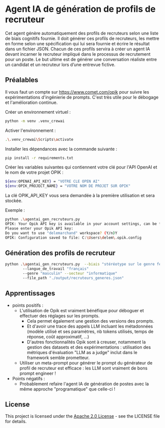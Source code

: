 # Agent IA de génération de profils de recruteur
Cet agent génère automatiquement des profils de recruteurs selon une liste de biais
cognitifs fournie. Il doit générer ces profils de recruteurs, les mettre en forme selon une
spécification qui lui sera fournie et écrire le résultat dans un fichier JSON. Chacun de ces
profils servira à créer un agent IA devant incarner le recruteur impliqué dans le processus
de recrutement pour un poste. Le but ultime est de générer une conversation réaliste entre
un candidat et un recruteur lors d’une entrevue fictive.

## Préalables
Il vous faut un compte sur https://www.comet.com/opik
pour suivre les expérimentations d'ingénierie de prompts. 
C'est très utile pour le débogage et l'amélioration continue.

Créer un environnement virtuel :
```bash
python -m venv .venv_crewai  
```
Activer l'environnement : 
```bash
.\.venv_crewai\Scripts\activate
```
Installer les dépendances avec la commande suivante :
```bash
pip install -r requirements.txt
 ``` 
Créer les variables suivantes qui contiennent votre clé pour l'API OpenAI et le nom de votre projet OPIK :
```bash
${env:OPENAI_API_KEY} = "VOTRE CLE OPEN AI"
${env:OPIK_PROJECT_NAME} = "VOTRE NOM DE PROJET SUR OPIK"
```
La clé OPIK_API_KEY vous sera demandée à la première utilisation et sera stockée.

Exemple :
```bash
python .\agentai_gen_recruteurs.py
OPIK: Your Opik API key is available in your account settings, can be found at https://www.comet.com/api/my/settings/ for Opik cloud
Please enter your Opik API key:
Do you want to use "delemarchand" workspace? (Y/n)Y
OPIK: Configuration saved to file: C:\Users\delem\.opik.config
```
## Génération des profils de recruteur
```bash
python .\agentai_gen_recruteurs.py  --biais "stéréotype sur le genre féminin" 
        --langue_de_travail "français" 
        --genre "masculin" --secteur "informatique" 
        --file_path "./output/recruteurs_generes.json"
```
## Apprentissages
* points positifs :
  * L'utilisation de Opik est vraiment bénéfique pour déboguer et effectuer des réglages sur les prompts.
    * Cela permet également une gestion des versions des prompts.
    * Et d'avoir une trace des appels LLM incluant les métadonnées (modèle utilisé et ses paramètres, nb tokens utilisés, temps de réponse, coût approximatif, ...)
    * D'autres fonctionnalités Opik sont à creuser, notamment la gestion des datasets et des expérimentations : utilisation des métriques d'évaluation "LLM as a judge" inclut dans le framework semble prometteur.
  * Utiliser un meta-prompt pour générer le prompt du générateur de profil de recruteur est efficace : les LLM sont vraiment de bons prompt engineer !
* Points négatifs :
  * Probablement refaire l'agent IA de génération de postes avec la même approche "programatique" que celle-ci !
## License
This project is licensed under the [Apache 2.0 License](../LICENSE) - see the LICENSE file for details.
